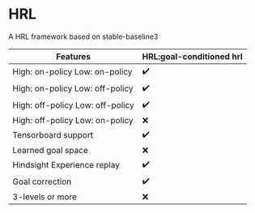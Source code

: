 # HRL
A HRL framework based on stable-baseline3

| **Features**                | **HRL:goal-conditioned hrl** |
| --------------------------- | ----------------------|
| High: on-policy Low: on-policy| :heavy_check_mark: |
| High: on-policy Low: off-policy | :heavy_check_mark: |
| High: off-policy Low: off-policy | :heavy_check_mark: |
| High: off-policy Low: on-policy | :x: |
| Tensorboard support         | :heavy_check_mark: |
| Learned goal space          | :x: |
| Hindsight Experience replay             | :heavy_check_mark: |
| Goal correction          | :heavy_check_mark: |
| 3-levels or more| :x: |
